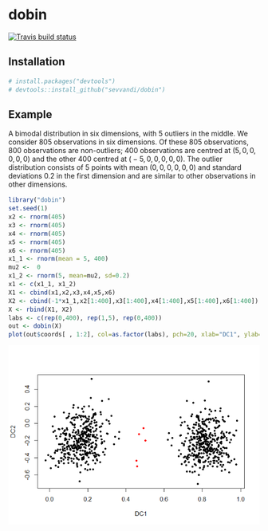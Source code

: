 
dobin
=====

[![Travis build status](https://travis-ci.org/sevvandi/dobin.svg?branch=master)](https://travis-ci.org/sevvandi/dobin)

Installation
------------

``` r
# install.packages("devtools")
# devtools::install_github("sevvandi/dobin")
```

Example
-------

A bimodal distribution in six dimensions, with 5 outliers in the middle. We consider 805 observations in six dimensions. Of these 805 observations, 800 observations are non-outliers; 400 observations are centred at (5, 0, 0, 0, 0, 0) and the other 400 centred at ( − 5, 0, 0, 0, 0, 0). The outlier distribution consists of 5 points with mean (0, 0, 0, 0, 0, 0) and standard deviations 0.2 in the first dimension and are similar to other observations in other dimensions.

``` r
library("dobin")
set.seed(1)
x2 <- rnorm(405)
x3 <- rnorm(405)
x4 <- rnorm(405)
x5 <- rnorm(405)
x6 <- rnorm(405)
x1_1 <- rnorm(mean = 5, 400)
mu2 <-  0
x1_2 <- rnorm(5, mean=mu2, sd=0.2)
x1 <- c(x1_1, x1_2)
X1 <- cbind(x1,x2,x3,x4,x5,x6)
X2 <- cbind(-1*x1_1,x2[1:400],x3[1:400],x4[1:400],x5[1:400],x6[1:400])
X <- rbind(X1, X2)
labs <- c(rep(0,400), rep(1,5), rep(0,400))
out <- dobin(X)
plot(out$coords[ , 1:2], col=as.factor(labs), pch=20, xlab="DC1", ylab="DC2")
```

![](README_files/figure-markdown_github/bimodal-1.png)
